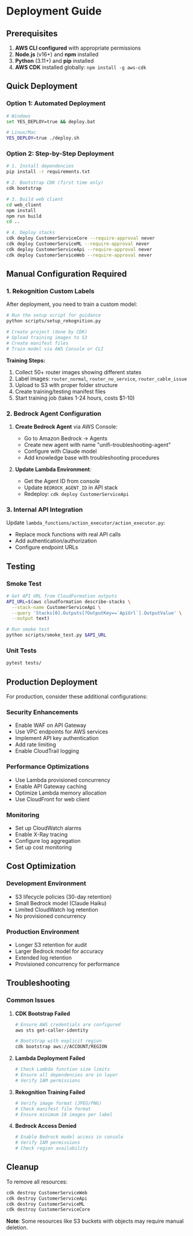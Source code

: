 # Deployment Guide

## Prerequisites

1. **AWS CLI configured** with appropriate permissions
2. **Node.js** (v16+) and **npm** installed
3. **Python** (3.11+) and **pip** installed
4. **AWS CDK** installed globally: `npm install -g aws-cdk`

## Quick Deployment

### Option 1: Automated Deployment
```bash
# Windows
set YES_DEPLOY=true && deploy.bat

# Linux/Mac
YES_DEPLOY=true ./deploy.sh
```

### Option 2: Step-by-Step Deployment
```bash
# 1. Install dependencies
pip install -r requirements.txt

# 2. Bootstrap CDK (first time only)
cdk bootstrap

# 3. Build web client
cd web_client
npm install
npm run build
cd ..

# 4. Deploy stacks
cdk deploy CustomerServiceCore --require-approval never
cdk deploy CustomerServiceML --require-approval never
cdk deploy CustomerServiceApi --require-approval never
cdk deploy CustomerServiceWeb --require-approval never
```

## Manual Configuration Required

### 1. Rekognition Custom Labels

After deployment, you need to train a custom model:

```bash
# Run the setup script for guidance
python scripts/setup_rekognition.py

# Create project (done by CDK)
# Upload training images to S3
# Create manifest files
# Train model via AWS Console or CLI
```

**Training Steps:**
1. Collect 50+ router images showing different states
2. Label images: `router_normal`, `router_no_service`, `router_cable_issue`
3. Upload to S3 with proper folder structure
4. Create training/testing manifest files
5. Start training job (takes 1-24 hours, costs $1-10)

### 2. Bedrock Agent Configuration

1. **Create Bedrock Agent** via AWS Console:
   - Go to Amazon Bedrock → Agents
   - Create new agent with name "unifi-troubleshooting-agent"
   - Configure with Claude model
   - Add knowledge base with troubleshooting procedures

2. **Update Lambda Environment**:
   - Get the Agent ID from console
   - Update `BEDROCK_AGENT_ID` in API stack
   - Redeploy: `cdk deploy CustomerServiceApi`

### 3. Internal API Integration

Update `lambda_functions/action_executor/action_executor.py`:
- Replace mock functions with real API calls
- Add authentication/authorization
- Configure endpoint URLs

## Testing

### Smoke Test
```bash
# Get API URL from CloudFormation outputs
API_URL=$(aws cloudformation describe-stacks \
  --stack-name CustomerServiceApi \
  --query 'Stacks[0].Outputs[?OutputKey==`ApiUrl`].OutputValue' \
  --output text)

# Run smoke test
python scripts/smoke_test.py $API_URL
```

### Unit Tests
```bash
pytest tests/
```

## Production Deployment

For production, consider these additional configurations:

### Security Enhancements
- Enable WAF on API Gateway
- Use VPC endpoints for AWS services
- Implement API key authentication
- Add rate limiting
- Enable CloudTrail logging

### Performance Optimizations
- Use Lambda provisioned concurrency
- Enable API Gateway caching
- Optimize Lambda memory allocation
- Use CloudFront for web client

### Monitoring
- Set up CloudWatch alarms
- Enable X-Ray tracing
- Configure log aggregation
- Set up cost monitoring

## Cost Optimization

### Development Environment
- S3 lifecycle policies (30-day retention)
- Small Bedrock model (Claude Haiku)
- Limited CloudWatch log retention
- No provisioned concurrency

### Production Environment
- Longer S3 retention for audit
- Larger Bedrock model for accuracy
- Extended log retention
- Provisioned concurrency for performance

## Troubleshooting

### Common Issues

1. **CDK Bootstrap Failed**
   ```bash
   # Ensure AWS credentials are configured
   aws sts get-caller-identity
   
   # Bootstrap with explicit region
   cdk bootstrap aws://ACCOUNT/REGION
   ```

2. **Lambda Deployment Failed**
   ```bash
   # Check Lambda function size limits
   # Ensure all dependencies are in layer
   # Verify IAM permissions
   ```

3. **Rekognition Training Failed**
   ```bash
   # Verify image format (JPEG/PNG)
   # Check manifest file format
   # Ensure minimum 10 images per label
   ```

4. **Bedrock Access Denied**
   ```bash
   # Enable Bedrock model access in console
   # Verify IAM permissions
   # Check region availability
   ```

## Cleanup

To remove all resources:
```bash
cdk destroy CustomerServiceWeb
cdk destroy CustomerServiceApi
cdk destroy CustomerServiceML
cdk destroy CustomerServiceCore
```

**Note**: Some resources like S3 buckets with objects may require manual deletion.
